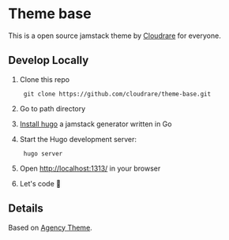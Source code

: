 # Theme base

This is a open source jamstack theme by [Cloudrare](https://twitter.com/cloudrare) for everyone.

## Develop Locally
1. Clone this repo

        git clone https://github.com/cloudrare/theme-base.git

1. Go to path directory

1. [Install hugo](https://gohugo.io/getting-started/installing/) a jamstack generator written in Go

1. Start the Hugo development server:

        hugo server

1. Open [http://localhost:1313/](http://localhost:1313/) in your browser

1. Let's code 🥳


## Details

Based on [Agency Theme](https://github.com/stackbit-themes/agency-hugo).

